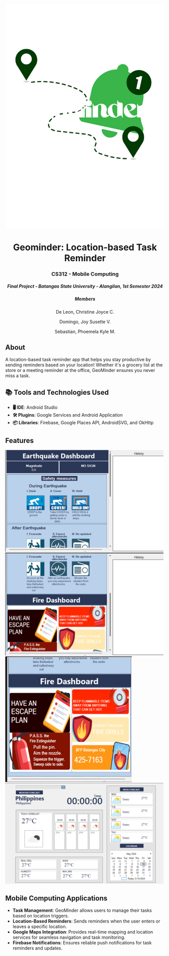 <p align="center"> 
    <img src="https://github.com/coochill/GeoMinder/blob/main/assets/geominder.png" width="500">
</p>

<h1 align="center"> 
Geominder: Location-based Task Reminder</h1>
<h3 align="center"> CS312 - Mobile Computing</h3>
<h5 align="center"> Final Project - Batangas State University - Alangilan, 1st Semester 2024 </h3>

<h5 align="center"> Members </h3>
<p align="center">De Leon, Christine Joyce C.</p>
<p align="center">Domingo, Joy Susette V.</p>
<p align="center">Sebastian, Phoemela Kyle M.</p>

 ## About
 <p> A location-based task reminder app that helps you stay productive by sending reminders based on your location! Whether it's a grocery list at the store or a meeting reminder at the office, GeoMinder ensures you never miss a task. </p>


## 📚 Tools and Technologies Used
<ul>
  <li> <b>🖥️ IDE</b>: Android Studio</li>
  <li> <b>🛠 Plugins</b>: Google Services and Android Application</li>
  <li> <b>📦 Libraries</b>: Firebase, Google Places API, AndroidSVG, and OkHttp</li>
</ul>

## Features 

<body>
    <div class="row">
        <img src="https://raw.githubusercontent.com/coochill/DeTechs/main/picsreadme/e1d.png" alt="Image 2" width="500">
        <img src="https://raw.githubusercontent.com/coochill/DeTechs/main/picsreadme/e2d.png" alt="Image 3" width="500">
    </div>
	    <div class="row">
	<img src="https://raw.githubusercontent.com/coochill/DeTechs/main/picsreadme/Fire.png" alt="Image 1" width="400">
        <img src="https://raw.githubusercontent.com/coochill/DeTechs/main/picsreadme/weather.png" alt="Image 4" width="500">
    </div>
</body>

## Mobile Computing Applications
<ul> <li><strong>Task Management</strong>: GeoMinder allows users to manage their tasks based on location triggers.</li> <li><strong>Location-Based Reminders</strong>: Sends reminders when the user enters or leaves a specific location.</li> <li><strong>Google Maps Integration</strong>: Provides real-time mapping and location services for seamless navigation and task monitoring.</li> <li><strong>Firebase Notifications</strong>: Ensures reliable push notifications for task reminders and updates.</li> </ul>



